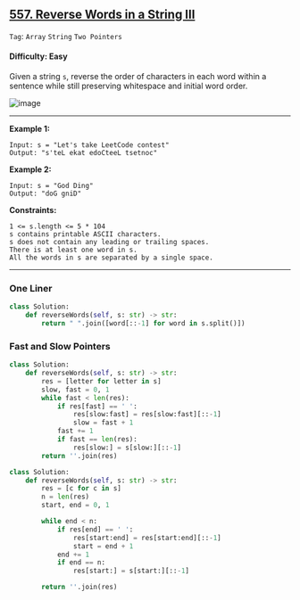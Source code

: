## [557. Reverse Words in a String III](https://leetcode.com/problems/reverse-words-in-a-string-iii)

```Tag```: ```Array``` ```String``` ```Two Pointers```

#### Difficulty: Easy

Given a string ```s```, reverse the order of characters in each word within a sentence while still preserving whitespace and initial word order.

![image](https://user-images.githubusercontent.com/35042430/210122621-68108bf8-429d-45a1-a5ae-e7e490b5e637.png)

---

__Example 1:__
```
Input: s = "Let's take LeetCode contest"
Output: "s'teL ekat edoCteeL tsetnoc"
```

__Example 2:__
```
Input: s = "God Ding"
Output: "doG gniD"
```

__Constraints:__
```
1 <= s.length <= 5 * 104
s contains printable ASCII characters.
s does not contain any leading or trailing spaces.
There is at least one word in s.
All the words in s are separated by a single space.
```

---

### One Liner

```Python
class Solution:
    def reverseWords(self, s: str) -> str:
        return " ".join([word[::-1] for word in s.split()])
```

### Fast and Slow Pointers

```Python
class Solution:
    def reverseWords(self, s: str) -> str:
        res = [letter for letter in s]
        slow, fast = 0, 1
        while fast < len(res):
            if res[fast] == ' ':
                res[slow:fast] = res[slow:fast][::-1]
                slow = fast + 1
            fast += 1
            if fast == len(res):
                res[slow:] = s[slow:][::-1]
        return ''.join(res)
```

```Python
class Solution:
    def reverseWords(self, s: str) -> str:
        res = [c for c in s]
        n = len(res)
        start, end = 0, 1

        while end < n:
            if res[end] == ' ':
                res[start:end] = res[start:end][::-1]
                start = end + 1
            end += 1
            if end == n:
                res[start:] = s[start:][::-1]

        return ''.join(res)
```
